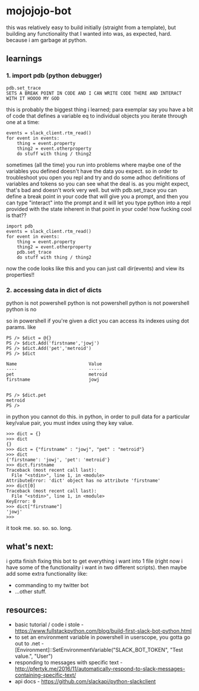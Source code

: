 # mojojojo-bot
this was relatively easy to build initially (straight from a template), but building any functionality that I wanted into was, as expected, hard. because i am garbage at python.

## learnings

### 1. import pdb (python debugger)
    pdb.set_trace
    SETS A BREAK POINT IN CODE AND I CAN WRITE CODE THERE AND INTERACT WITH IT HOOOO MY GOD

this is probably the biggest thing i learned; para exemplar say you have a bit of code that defines a variable eq to individual objects you iterate through one at a time:
```
events = slack_client.rtm_read()
for event in events:
    thing = event.property
    thing2 = event.otherproperty
    do stuff with thing / thing2
```
sometimes (all the time) you run into problems where maybe one of the variables you defined doesn't have the data you expect. so in order to troubleshoot you open you repl and try and do some adhoc definitions of variables and tokens so you can see what the deal is. as you might expect, that's bad and doesn't work very well. but with pdb.set_trace you can define a break point in your code that will give you a prompt, and then you can type "interact" into the prompt and it will let you type python into a repl provided with the state inherent in that point in your code! how fucking cool is that??

```
import pdb
events = slack_client.rtm_read()
for event in events:
    thing = event.property
    thing2 = event.otherproperty
    pdb.set_trace
    do stuff with thing / thing2
```
now the code looks like this and you can just call dir(events) and view its properties!!

### 2. accessing data in dict of dicts
python is not powershell python is not powershell python is not powershell python is no

so in powershell if you're given a dict you can access its indexes using dot params. like
```
PS /> $dict = @{}                                                                                                                                                                                                                                                             
PS /> $dict.Add('firstname','jowj')                                                                                                                                                                                                                                           
PS /> $dict.Add('pet','metroid')                                                                                                                                                                                                                                              
PS /> $dict                                                                                                                                                                                                                                                                   

Name                           Value                                                                                                                                                                                                                                         
----                           -----                                                                                                                                                                                                                                         
pet                            metroid                                                                                                                                                                                                                                       
firstname                      jowj                                                                                                                                                                                                                                          


PS /> $dict.pet                                                                                                                                                                                                                                                               
metroid
PS /> 
```

in python you cannot do this. in python, in order to pull data for a particular key/value pair, you must index using they key value.
```
>>> dict = {}
>>> dict
{}
>>> dict = {"firstname" : "jowj", "pet" : "metroid"}
>>> dict
{'firstname': 'jowj', 'pet': 'metroid'}
>>> dict.firstname
Traceback (most recent call last):
  File "<stdin>", line 1, in <module>
AttributeError: 'dict' object has no attribute 'firstname'
>>> dict[0]
Traceback (most recent call last):
  File "<stdin>", line 1, in <module>
KeyError: 0
>>> dict["firstname"]
'jowj'
>>> 
```

it took me. so. so. so. long. 

## what's next:
i gotta finish fixing this bot to get everything i want into 1 file (right now i have some of the functionality i want in two different scripts). then maybe add some extra functionality like:
* commanding to my twitter bot
* ...other stuff.


## resources:
* basic tutorial / code i stole - https://www.fullstackpython.com/blog/build-first-slack-bot-python.html
* to set an environment variable in powershell in userscope, you gotta go out to .net - [Environment]::SetEnvironmentVariable("SLACK_BOT_TOKEN", "Test value.", "User")
* responding to messages with specific text - http://pfertyk.me/2016/11/automatically-respond-to-slack-messages-containing-specific-text/
* api docs - https://github.com/slackapi/python-slackclient
